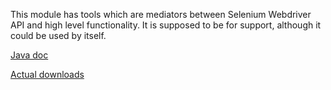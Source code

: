 This module has tools which are mediators between Selenium Webdriver API and high level functionality. It is supposed to be for support, although it could be used by itself.

[Java doc](http://arachnidium.github.io/arachnidium-java/arachnidium-core/apidocs/)

[Actual downloads](http://search.maven.org/#search%7Cga%7C1%7Carachnidium-core)
